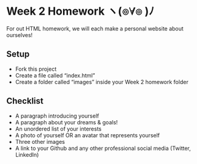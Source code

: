 # Week 2 Homework ヽ(๏∀๏ )ﾉ
For out HTML homework, we will each make a personal website about ourselves!

## Setup
- Fork this project
- Create a file called “index.html”
- Create a folder called “images” inside your Week 2 homework folder

## Checklist
- A paragraph introducing yourself
- A paragraph about your dreams & goals!
- An unordered list of your interests
- A photo of yourself OR an avatar that represents yourself
- Three other images
- A link to your Github and any other professional social media (Twitter, LinkedIn)
